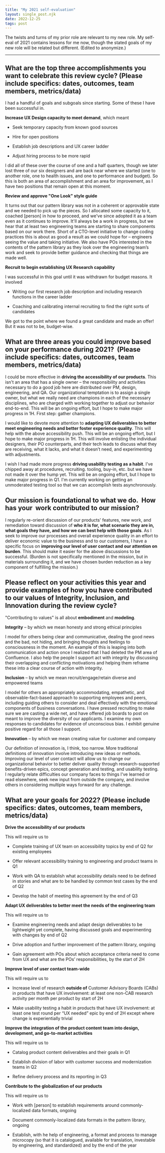 ```yaml
---
title: "My 2021 self-evaluation"
layout: single_post.njk
date: 2022-12-25
tags: post
---
```


The twists and turns of my prior role are relevant to my new role. My self-eval of 2021 contains lessons for me now, though the stated goals of my new role will be related but different. (Edited to anonymize.)

* * *

## **What are the top three accomplishments you want to celebrate this review cycle? (Please include specifics: dates, outcomes, team members, metrics/data)**

I had a handful of goals and subgoals since starting. Some of these I have been successful in.

**Increase UX Design capacity to meet demand**, which meant

- Seek temporary capacity from known good sources

- Hire for open positions

- Establish job descriptions and UX career ladder

- Adjust hiring process to be more rapid

I did all of these over the course of one and a half quarters, though we later lost three of our six designers and are back near where we started (one to another role, one to health issues, and one to performance and budget). So this is both an area of accomplishment and an area for improvement, as I have two positions that remain open at this moment.

**Review and approve "One Look" style guide**

It turns out that our pattern library was not in a coherent or approvable state and we needed to pick up the pieces. So I allocated some capacity to it, coached \[person\] in how to proceed, and we've since adopted it as a team even as it continues to improve. It'll always be a work in progress, but we hear that at least two engineering teams are starting to share components based on our work there. Short of a CTO-level initiative to change coding practices this is about as good a result as we could hope for – engineers seeing the value and taking initiative. We also have POs interested in the contents of the pattern library as they look over the engineering team’s work and seek to provide better guidance and checking that things are made well.

**Recruit to begin establishing UX Research capability**

I was successful in this goal until it was withdrawn for budget reasons. It involved

- Writing our first research job description and including research functions in the career ladder

- Coaching and calibrating internal recruiting to find the right sorts of candidates

We got to the point where we found a great candidate and made an offer! But it was not to be, budget-wise.

## **What are three areas you could improve based on your performance during 2021?  (Please include specifics: dates, outcomes, team members, metrics/data)**

I could be more effective in **driving the accessibility of our products**. This isn't an area that has a single owner – the responsibility and activities necessary to do a good job here are distributed over PM, design, engineering, and QA. Our organizational temptation is to assign a single owner, but what we really need are champions in each of the necessary disciplines, who are charged with working together to adjust our behavior end-to-end. This will be an ongoing effort, but I hope to make major progress in 1H. First step: gather champions.

I would like to devote more attention to **adapting UX deliverables to better meet engineering needs and better foster experience quality**. This will help with the above accessibility push. This will be an ongoing effort, but I hope to make major progress in 1H. This will involve enlisting the individual designers, their PO counterparts, and their tech leads to discuss what they are receiving, what it lacks, and what it doesn’t need, and experimenting with adjustments.

I wish I had made more progress **driving usability testing as a habit**. I've chipped away at procedures, recruiting. tooling, buy-in, etc. but we have not made it over the hump yet. This will be an ongoing effort, but I hope to make major progress in Q1. I'm currently working on getting an unmoderated testing tool so that we can accomplish tests asynchronously.

## **Our mission is foundational to what we do.  How has your  work contributed to our mission?**

I regularly re-orient discussion of our products' features, new work, and remediation toward discussion of **who it is for, what scenario they are in, what goals they have, and how we can best help with those goals**. As I seek to improve our processes and overall experience quality in an effort to deliver economic value to the business and to our customers, I have a specific focus on **improving our level of user contact and our attention on burden**. This should make it easier for the above discussions to be successful. (Burden is not specifically mentioned in the mission, but in materials surrounding it, and we have chosen burden reduction as a key component of fulfilling the mission.)

## **Please reflect on your activities this year and provide examples of how you have contributed to our values of Integrity, Inclusion, and Innovation during the review cycle?**

"Contributing to values" is all about **embodiment** and **modeling**.

**Integrity** – by which we mean honesty and strong ethical principles

I model for others being clear and communicative, dealing the good news and the bad, not hiding, and bringing thoughts and feelings to consciousness in the moment. An example of this is leaping into both communication and action once I realized that I had deleted the PM area of Confluence. I also help the people I support act with integrity by discussing their overlapping and conflicting motivations and helping them reframe these into a clear course of action with integrity.

**Inclusion** – by which we mean recruit/engage/retain diverse and empowered teams

I model for others an appropriately accommodating, empathetic, and observable-fact-based approach to supporting employees and peers, including guiding others to consider and deal effectively with the emotional components of business conversations. I have pressed recruiting to make sure we are casting a wide net, and have offered job boards to post on meant to improve the diversity of our applicants. I examine my own responses to candidates for evidence of unconscious bias. I exhibit genuine positive regard for all those I support.

**Innovation** – by which we mean creating value for customer and company

Our definition of innovation is, I think, too narrow. More traditional definitions of innovation involve introducing new ideas or methods. Improving our level of user contact will allow us to change our organizational behavior to better deliver quality through research-supported benefits-driven epics, concept generation and testing, and usability testing. I regularly relate difficulties our company faces to things I've learned or read elsewhere, seek new input from outside the company, and involve others in considering multiple ways forward for any challenge.

## **What are your goals for 2022? (Please include specifics: dates, outcomes, team members, metrics/data**)

**Drive the accessibility of our products**

This will require us to

- Complete training of UX team on accessibility topics by end of Q2 for existing employees

- Offer relevant accessibility training to engineering and product teams in Q1

- Work with QA to establish what accessibility details need to be defined in stories and what are to be handled by common test cases by the end of Q2

- Develop the habit of meeting this agreement by the end of Q3

**Adapt UX deliverables to better meet the needs of the engineering team**

This will require us to

- Examine engineering needs and adapt design deliverables to be lightweight yet complete, having discussed goals and experimenting with changes by end of Q2

- Drive adoption and further improvement of the pattern library, ongoing

- Gain agreement with POs about which acceptance criteria need to come from UX and what are the POs’ responsibilities, by the start of 2H

**Improve level of user contact team-wide**

This will require us to

- Increase level of research **outside of** Customer Advisory Boards (CABs) in products that have UX involvement: at least one non-CAB research activity per month per product by start of 2H

- Make usability testing a habit in products that have UX involvement: at least one test round per “UX needed” epic by end of 2H except where change is experientially trivial

**Improve the integration of the product content team into design, development, and go-to-market activities**

This will require us to

- Catalog product content deliverables and their goals in Q1

- Establish division of labor with customer success and modernization teams in Q2

- Refine delivery process and its reporting in Q3

**Contribute to the globalization of our products**

This will require us to

- Work with \[person\] to establish requirements around commonly-localized data formats, ongoing

- Document commonly-localized data formats in the pattern library, ongoing

- Establish, with he help of engineering, a format and process to manage microcopy (so that it is catalogued, available for translation, investable by engineering, and standardized) and by the end of the year
